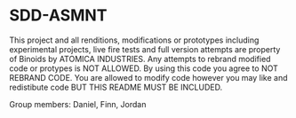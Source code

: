 # SDD-ASMNT
This project and all renditions, modifications or prototypes including experimental projects, live fire tests and full version attempts are property of Binoids by ATOMICA INDUSTRIES. Any attempts to rebrand modified code or protypes is NOT ALLOWED. By using this code you agree to NOT REBRAND CODE. You are allowed to modify code however you may like and redistibute code BUT THIS README MUST BE INCLUDED.

Group members: Daniel, Finn, Jordan
